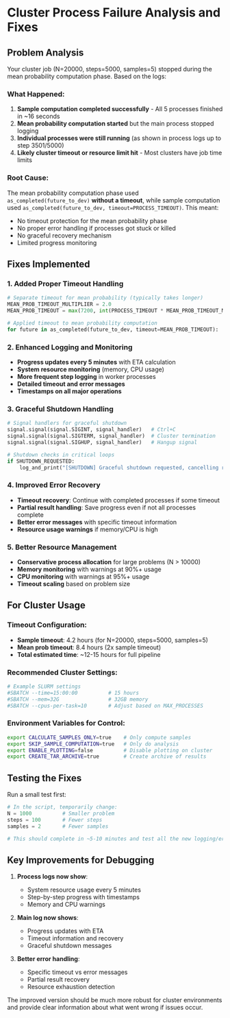 # Cluster Process Failure Analysis and Fixes

## Problem Analysis

Your cluster job (N=20000, steps=5000, samples=5) stopped during the mean probability computation phase. Based on the logs:

### What Happened:
1. **Sample computation completed successfully** - All 5 processes finished in ~16 seconds
2. **Mean probability computation started** but the main process stopped logging
3. **Individual processes were still running** (as shown in process logs up to step 3501/5000)
4. **Likely cluster timeout or resource limit hit** - Most clusters have job time limits

### Root Cause:
The mean probability computation phase used `as_completed(future_to_dev)` **without a timeout**, while sample computation used `as_completed(future_to_dev, timeout=PROCESS_TIMEOUT)`. This meant:
- No timeout protection for the mean probability phase
- No proper error handling if processes got stuck or killed
- No graceful recovery mechanism
- Limited progress monitoring

## Fixes Implemented

### 1. **Added Proper Timeout Handling**
```python
# Separate timeout for mean probability (typically takes longer)
MEAN_PROB_TIMEOUT_MULTIPLIER = 2.0
MEAN_PROB_TIMEOUT = max(7200, int(PROCESS_TIMEOUT * MEAN_PROB_TIMEOUT_MULTIPLIER))

# Applied timeout to mean probability computation
for future in as_completed(future_to_dev, timeout=MEAN_PROB_TIMEOUT):
```

### 2. **Enhanced Logging and Monitoring**
- **Progress updates every 5 minutes** with ETA calculation
- **System resource monitoring** (memory, CPU usage)
- **More frequent step logging** in worker processes
- **Detailed timeout and error messages**
- **Timestamps on all major operations**

### 3. **Graceful Shutdown Handling**
```python
# Signal handlers for graceful shutdown
signal.signal(signal.SIGINT, signal_handler)   # Ctrl+C
signal.signal(signal.SIGTERM, signal_handler)  # Cluster termination
signal.signal(signal.SIGHUP, signal_handler)   # Hangup signal

# Shutdown checks in critical loops
if SHUTDOWN_REQUESTED:
    log_and_print("[SHUTDOWN] Graceful shutdown requested, cancelling remaining processes...")
```

### 4. **Improved Error Recovery**
- **Timeout recovery**: Continue with completed processes if some timeout
- **Partial result handling**: Save progress even if not all processes complete
- **Better error messages** with specific timeout information
- **Resource usage warnings** if memory/CPU is high

### 5. **Better Resource Management**
- **Conservative process allocation** for large problems (N > 10000)
- **Memory monitoring** with warnings at 90%+ usage
- **CPU monitoring** with warnings at 95%+ usage
- **Timeout scaling** based on problem size

## For Cluster Usage

### Timeout Configuration:
- **Sample timeout**: 4.2 hours (for N=20000, steps=5000, samples=5)
- **Mean prob timeout**: 8.4 hours (2x sample timeout)
- **Total estimated time**: ~12-15 hours for full pipeline

### Recommended Cluster Settings:
```bash
# Example SLURM settings
#SBATCH --time=15:00:00          # 15 hours
#SBATCH --mem=32G                # 32GB memory
#SBATCH --cpus-per-task=10       # Adjust based on MAX_PROCESSES
```

### Environment Variables for Control:
```bash
export CALCULATE_SAMPLES_ONLY=true    # Only compute samples
export SKIP_SAMPLE_COMPUTATION=true   # Only do analysis
export ENABLE_PLOTTING=false          # Disable plotting on cluster
export CREATE_TAR_ARCHIVE=true        # Create archive of results
```

## Testing the Fixes

Run a small test first:
```python
# In the script, temporarily change:
N = 1000          # Smaller problem
steps = 100       # Fewer steps
samples = 2       # Fewer samples

# This should complete in ~5-10 minutes and test all the new logging/error handling
```

## Key Improvements for Debugging

1. **Process logs now show**:
   - System resource usage every 5 minutes
   - Step-by-step progress with timestamps
   - Memory and CPU warnings

2. **Main log now shows**:
   - Progress updates with ETA
   - Timeout information and recovery
   - Graceful shutdown messages

3. **Better error handling**:
   - Specific timeout vs error messages
   - Partial result recovery
   - Resource exhaustion detection

The improved version should be much more robust for cluster environments and provide clear information about what went wrong if issues occur.
